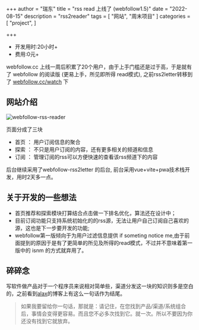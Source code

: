+++
author = "瑞东"
title = "rss read 上线了 (webfollow1.5)"
date = "2022-08-15"
description = "rss2reader"
tags = [
    "网站",
    "周末项目"
]
categories = [
    "project",
]

+++

- 开发用时:20小时+
- 费用:0元+

webfollow.cc 上线一周后积累了20个用户，由于上手门槛还是过于高，于是就有了 webfollow 的阅读版 (更易上手，所见即所得 read模式), 之前rss2letter转移到了 [webfollow.cc/watch](http://webfollow.cc/watch) 下


##  网站介绍

![webfollow-rss-reader](/images/webfollow-1.5/index.jpg)

页面分成了三块 

- 首页 ： 用户订阅信息的聚合
- 探索 ： 不只是用户订阅的内容，还有更多相关的频道和信息
- 订阅 ： 管理订阅的rss可以方便快速的查看该rss频道下的内容

后台继续采用了webfollow-rss2letter 的后台, 前台采用vue+vite+pwa技术栈开发，用时2天多一点。


## 关于开发的一些想法

- 首页推荐和探索模块打算结合点击做一下排名优化，算法还在设计中；
- 目前订阅功能只支持系统初始化的的rss源，无法让用户自己订阅自己喜欢的源，这也是下一步要开发的功能;
- webfollow第一版倾向于为用户过滤信息提供 if someting notice me,由于前面提到的原因于是有了更简单的所见及所得的read模式，不过并不意味着第一版中的 isnm 的方式就弃用了。

## 碎碎念

写软件做产品对于一个程序员来说相对简单些，渠道分发这一块的知识则多是空白的，之前看到[alax](https://www.alexwest.co/)的博客上有这么一句话作为结尾。

> 如果我要留给你一句话，那就是：请记住，在您找到产品/渠道/系统组合后，事情会变得更容易。而且您不必多次找到它。就一次。所以不要因为你还没有找到它就放弃。



